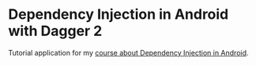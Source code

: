 # Dependency Injection in Android with Dagger 2

Tutorial application for my [course about Dependency Injection in Android](https://www.udemy.com/dependency-injection-in-android-with-dagger/?couponCode=GITHUB).
